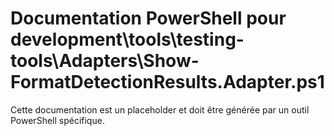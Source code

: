 # Documentation PowerShell pour development\tools\testing-tools\Adapters\Show-FormatDetectionResults.Adapter.ps1

Cette documentation est un placeholder et doit être générée par un outil PowerShell spécifique.
